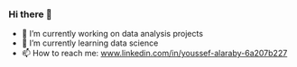 ### Hi there 👋
- 🔭 I’m currently working on data analysis projects
- 🌱 I’m currently learning data science
- 📫 How to reach me: www.linkedin.com/in/youssef-alaraby-6a207b227

<!--
**youssefalaraby/youssefalaraby** is a ✨ _special_ ✨ repository because its `README.md` (this file) appears on your GitHub profile.

Here are some ideas to get you started:

- 🔭 I’m currently working on data analysis projects
- 🌱 I’m currently learning data science
- 📫 How to reach me: www.linkedin.com/in/youssef-alaraby-6a207b227
-->
